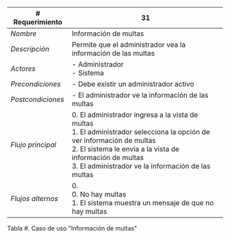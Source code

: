 |# Requerimiento|31 |
|-|-|
| *Nombre*|Información de multas
| *Descripción*| Permite que el administrador vea la información de las multas |
|*Actores*| - Administrador<br> - Sistema
|*Precondiciones*| - Debe existir un administrador activo
|*Postcondiciones*| - El administrador ve la información de las multas
|*Flujo principal*|0.  El administrador ingresa a la vista de multas<br>1.  El administrador selecciona la opción de ver información de multas<br>2.  El sistema le envia a la vista de información de multas<br>3.  El administrador ve la información de las multas
|*Flujos alternos*|0. <br> 0. No hay multas<br>1. El sistema muestra un mensaje de que no hay multas

Tabla #. Caso de uso "Información de multas"
